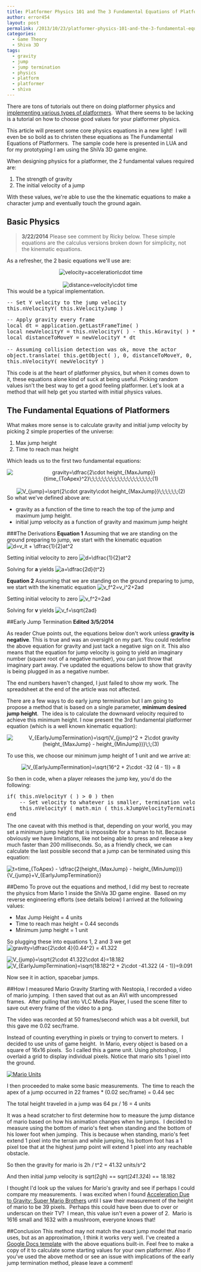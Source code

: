```yaml
---
title: Platformer Physics 101 and The 3 Fundamental Equations of Platformers
author: error454
layout: post
permalink: /2013/10/23/platformer-physics-101-and-the-3-fundamental-equations-of-platformers/
categories:
  - Game Theory
  - Shiva 3D
tags:
  - gravity
  - jump
  - jump termination
  - physics
  - platform
  - platformer
  - shiva
---
```


<script src="http://cdn.stonetrip.com/players/stkobject.js" type="text/javascript"></script>

There are tons of tutorials out there on doing platformer physics and <a href="http://higherorderfun.com/blog/2012/05/20/the-guide-to-implementing-2d-platformers/" target="_blank">implementing various types of platformers</a>.  What there seems to be lacking is a tutorial on how to choose good values for your platformer physics.

This article will present some core physics equations in a new light!  I will even be so bold as to christen these equations as The Fundamental Equations of Platformers.  The sample code here is presented in LUA and for my prototyping I am using the ShiVa 3D game engine.



When designing physics for a platformer, the 2 fundamental values required are:

1.  The strength of gravity
2.  The initial velocity of a jump

With these values, we're able to use the the kinematic equations to make a character jump and eventually touch the ground again.

## Basic Physics

>**3/22/2014** Please see comment by Ricky below. These simple equations are the calculus versions broken down for simplicity, not the kinematic equations.

As a refresher, the 2 basic equations we'll use are:

<center>
  <img src="http://s0.wp.com/latex.php?latex=velocity%3Dacceleration%5Ccdot+time&bg=ffffff&fg=000&s=2" alt="velocity=acceleration\cdot time " title="velocity=acceleration\cdot time " class="latex" /><br /></br> <img src="http://s0.wp.com/latex.php?latex=distance%3Dvelocity%5Ccdot+time&bg=ffffff&fg=000&s=2" alt="distance=velocity\cdot time" title="distance=velocity\cdot time" class="latex" /> 
</center>This would be a typical implementation.

<pre>-- Set Y velocity to the jump velocity
this.nVelocityY( this.kVelocityJump )</pre>

<pre>-- Apply gravity every frame
local dt = application.getLastFrameTime( )
local newVelocityY = this.nVelocityY( ) - this.kGravity( ) * dt
local distanceToMoveY = newVelocityY * dt

-- Assuming collision detection was ok, move the actor
object.translate( this.getObject( ), 0, distanceToMoveY, 0, object.kGlobalSpace )
this.nVelocityY( newVelocityY )</pre>

This code is at the heart of platformer physics, but when it comes down to it, these equations alone kind of suck at being useful. Picking random values isn't the best way to get a good feeling platformer. Let's look at a method that will help get you started with initial physics values.

## The Fundamental Equations of Platformers

What makes more sense is to calculate gravity and initial jump velocity by picking 2 simple properties of the universe:

1.  Max jump height
2.  Time to reach max height

Which leads us to the first two fundamental equations:

<center>
  <img src="http://s0.wp.com/latex.php?latex=gravity%3D%5Cdfrac%7B2%5Ccdot+height_%7BMaxJump%7D%7D%7Btime_%7BToApex%7D%5E2%7D%5C%3B%5C%3B%5C%3B%5C%3B%5C%3B%5C%3B%5C%3B%5C%3B%5C%3B%5C%3B%5C%3B%5C%3B%5C%3B%5C%3B%5C%3B%5C%3B%5C%3B%5C%3B%5C%3B%5C%3B%281%29&bg=ffffff&fg=000&s=2" alt="gravity=\dfrac{2\cdot height_{MaxJump}}{time_{ToApex}^2}\;\;\;\;\;\;\;\;\;\;\;\;\;\;\;\;\;\;\;\;(1)" title="gravity=\dfrac{2\cdot height_{MaxJump}}{time_{ToApex}^2}\;\;\;\;\;\;\;\;\;\;\;\;\;\;\;\;\;\;\;\;(1)" class="latex" /> 
</center>

<center>
  <img src="http://s0.wp.com/latex.php?latex=V_%7Bjump%7D%3D%5Csqrt%7B2%5Ccdot+gravity%5Ccdot+height_%7BMaxJump%7D%7D%5C%3B%5C%3B%5C%3B%5C%3B%5C%3B%5C%3B%282%29&bg=ffffff&fg=000&s=2" alt="V_{jump}=\sqrt{2\cdot gravity\cdot height_{MaxJump}}\;\;\;\;\;\;(2)" title="V_{jump}=\sqrt{2\cdot gravity\cdot height_{MaxJump}}\;\;\;\;\;\;(2)" class="latex" />
</center>So what we've defined above are:

*   gravity as a function of the time to reach the top of the jump and maximum jump height.
*   initial jump velocity as a function of gravity and maximum jump height

###The Derivations
**Equation 1**
Assuming that we are standing on the ground preparing to jump, we start with the kinematic equation <img src="http://s0.wp.com/latex.php?latex=d%3Dv_it+%2B+%5Cdfrac%7B1%7D%7B2%7Dat%5E2+&bg=ffffff&fg=000&s=2" alt="d=v_it + \dfrac{1}{2}at^2 " title="d=v_it + \dfrac{1}{2}at^2 " class="latex" />

Setting initial velocity to zero <img src="http://s0.wp.com/latex.php?latex=d%3D%5Cdfrac%7B1%7D%7B2%7Dat%5E2+&bg=ffffff&fg=000&s=2" alt="d=\dfrac{1}{2}at^2 " title="d=\dfrac{1}{2}at^2 " class="latex" />

Solving for **a** yields
<img src="http://s0.wp.com/latex.php?latex=a%3D%5Cdfrac%7B2d%7D%7Bt%5E2%7D+&bg=ffffff&fg=000&s=2" alt="a=\dfrac{2d}{t^2} " title="a=\dfrac{2d}{t^2} " class="latex" />

**Equation 2**
Assuming that we are standing on the ground preparing to jump, we start with the kinematic equation
<img src="http://s0.wp.com/latex.php?latex=v_f%5E2%3Dv_i%5E2%2B2ad+&bg=ffffff&fg=000&s=2" alt="v_f^2=v_i^2+2ad " title="v_f^2=v_i^2+2ad " class="latex" />

Setting initial velocity to zero
<img src="http://s0.wp.com/latex.php?latex=v_f%5E2%3D2ad+&bg=ffffff&fg=000&s=2" alt="v_f^2=2ad " title="v_f^2=2ad " class="latex" />

Solving for **v** yields
<img src="http://s0.wp.com/latex.php?latex=v_f%3D%5Csqrt%7B2ad%7D+&bg=ffffff&fg=000&s=2" alt="v_f=\sqrt{2ad} " title="v_f=\sqrt{2ad} " class="latex" />

##Early Jump Termination
**Edited 3/5/2014**

As reader Chue points out, the equations below don't work unless **gravity is negative**. This is true and was an oversight on my part. You could redefine the above equation for gravity and just tack a negative sign on it. This also means that the equation for jump velocity is going to yield an imaginary number (square root of a negative number), you can just throw that imaginary part away. I've updated the equations below to show that gravity is being plugged in as a negative number.

The end numbers haven't changed, I just failed to show my work. The spreadsheet at the end of the article was not affected.
        
There are a few ways to do early jump termination but I am going to propose a method that is based on a single parameter, **minimum desired jump height**.  The idea is to calculate the downward velocity required to achieve this minimum height. I now present the 3rd fundamental platformer equation (which is a well known kinematic equation):
          <center>
            <img src="http://s0.wp.com/latex.php?latex=V_%7BEarlyJumpTermination%7D%3D%5Csqrt%7BV_%7Bjump%7D%5E2+%2B+2%5Ccdot+gravity+%28height_%7BMaxJump%7D+-+height_%7BMinJump%7D%29%7D%5C%3B%5C%3B%283%29&bg=ffffff&fg=000&s=2" alt="V_{EarlyJumpTermination}=\sqrt{V_{jump}^2 + 2\cdot gravity (height_{MaxJump} - height_{MinJump})}\;\;(3)" title="V_{EarlyJumpTermination}=\sqrt{V_{jump}^2 + 2\cdot gravity (height_{MaxJump} - height_{MinJump})}\;\;(3)" class="latex" />
          </center>
          
To use this, we choose our minimum jump height of 1 unit and we arrive at:
          <center>
            <img src="http://s0.wp.com/latex.php?latex=V_%7BEarlyJumpTermination%7D%3D%5Csqrt%7B16%5E2+%2B+2%5Ccdot+-32+%284+-+1%29%7D+%3D+8&bg=ffffff&fg=000&s=2" alt="V_{EarlyJumpTermination}=\sqrt{16^2 + 2\cdot -32 (4 - 1)} = 8" title="V_{EarlyJumpTermination}=\sqrt{16^2 + 2\cdot -32 (4 - 1)} = 8" class="latex" />
          </center>
          
So then in code, when a player releases the jump key, you'd do the following:
        
<pre>if( this.nVelocityY ( ) > 0 ) then
    -- Set velocity to whatever is smaller, termination velocity or current velocity
    this.nVelocityY ( math.min ( this.kJumpVelocityTermination ( ), this.nVelocityY ( ) ) )
end</pre>
        
The one caveat with this method is that, depending on your world, you may set a minimum jump height that is impossible for a human to hit. Because obviously we have limitations, like not being able to press and release a key much faster than 200 milliseconds. So, as a friendly check, we can calculate the last possible second that a jump can be terminated using this equation:

<img src="http://s0.wp.com/latex.php?latex=t%3Dtime_%7BToApex%7D+-+%5Cdfrac%7B2%28height_%7BMaxJump%7D+-+height_%7BMinJump%7D%29%7D%7BV_%7Bjump%7D%2BV_%7BEarlyJumpTermination%7D%7D&bg=ffffff&fg=000&s=2" alt="t=time_{ToApex} - \dfrac{2(height_{MaxJump} - height_{MinJump})}{V_{jump}+V_{EarlyJumpTermination}}" title="t=time_{ToApex} - \dfrac{2(height_{MaxJump} - height_{MinJump})}{V_{jump}+V_{EarlyJumpTermination}}" class="latex" />
          

##Demo
To prove out the equations and method, I did my best to recreate the physics from Mario 1 inside the ShiVa 3D game engine.  Based on my reverse engineering efforts (see details below) I arrived at the following values:
* Max Jump Height = 4 units
* Time to reach max height = 0.44 seconds
* Minimum jump height = 1 unit

So plugging these into equations 1, 2 and 3 we get
<img src="http://s0.wp.com/latex.php?latex=gravity%3D%5Cdfrac%7B2%5Ccdot+4%7D%7B0.44%5E2%7D+%3D+41.322&bg=ffffff&fg=000&s=2" alt="gravity=\dfrac{2\cdot 4}{0.44^2} = 41.322" title="gravity=\dfrac{2\cdot 4}{0.44^2} = 41.322" class="latex" />
          
<img src="http://s0.wp.com/latex.php?latex=V_%7Bjump%7D%3D%5Csqrt%7B2%5Ccdot+41.322%5Ccdot+4%7D%3D18.182&bg=ffffff&fg=000&s=2" alt="V_{jump}=\sqrt{2\cdot 41.322\cdot 4}=18.182" title="V_{jump}=\sqrt{2\cdot 41.322\cdot 4}=18.182" class="latex" />
          
<img src="http://s0.wp.com/latex.php?latex=V_%7BEarlyJumpTermination%7D%3D%5Csqrt%7B18.182%5E2+%2B+2%5Ccdot+-41.322+%284+-+1%29%7D%3D9.091&bg=ffffff&fg=000&s=2" alt="V_{EarlyJumpTermination}=\sqrt{18.182^2 + 2\cdot -41.322 (4 - 1)}=9.091" title="V_{EarlyJumpTermination}=\sqrt{18.182^2 + 2\cdot -41.322 (4 - 1)}=9.091" class="latex" />
          
Now see it in action, spacebar jumps.
        
<script  language="javascript" type="text/javascript">
   stkobject( "800" , "600" , "{{ site.url }}/assets/shiva/PlatformerPhysicsTuned.stk" , null, null , null , null , null , null , 0 , 1 , "<V t='2' n='S3DStartUpOptions.BackgroundColor'>034,034,034</V>" , 0 , 0 , 0 , 0 , 1, null , null , ".png", 0 , 222222,1);
</script>
        
##How I measured Mario Gravity
Starting with Nestopia, I recorded a video of mario jumping.  I then saved that out as an AVI with uncompressed frames.  After pulling that into VLC Media Player, I used the scene filter to save out every frame of the video to a png.

The video was recorded at 50 frames/second which was a bit overkill, but this gave me 0.02 sec/frame.

Instead of counting everything in pixels or trying to convert to meters.  I decided to use units of game height.  In Mario, every object is based on a square of 16x16 pixels.  So I called this a game unit. Using photoshop, I overlaid a grid to display individual pixels. Notice that mario sits 1 pixel into the ground.

<a href="{{ site.url }}/assets/uploads/2013/10/mario0.jpg"><img alt="Mario Units" src="{{ site.url }}/assets/uploads/2013/10/mario0-200x300.jpg"></a>
          
I then proceeded to make some basic measurements.  The time to reach the apex of a jump occurred in 22 frames * (0.02 sec/frame) = 0.44 sec

The total height traveled in a jump was 64 px / 16 = 4 units

It was a head scratcher to first determine how to measure the jump distance of mario based on how his animation changes when he jumps.  I decided to measure using the bottom of mario's feet when standing and the bottom of his lower foot when jumping.  This is because when standing, mario's feet extend 1 pixel into the terrain and while jumping, his bottom foot has a 1 pixel toe that at the highest jump point will extend 1 pixel into any reachable obstacle.

So then the gravity for mario is 2h / t^2 = 41.32 units/s^2

And then initial jump velocity is sqrt(2gh) == sqrt(2*41.32*4) == 18.182

I thought I'd look up the values for Mario's gravity and see if perhaps I could compare my measurements.  I was excited when I found <a href="http://hypertextbook.com/facts/2007/mariogravity.shtml" target="_blank">Acceleration Due to Gravity: Super Mario Brothers</a> until I saw their measurement of the height of mario to be 39 pixels.  Perhaps this could have been due to over or underscan on their TV?  I mean, this value isn't even a power of 2.  Mario is 1616 small and 1632 with a mushroom, everyone knows that!

##Conclusion
This method may not match the exact jump model that mario uses, but as an approximation, I think it works very well. I've created a <a href="https://docs.google.com/spreadsheet/ccc?key=0AoGqxtUhFBJDdENYbWUyd1NZa3dKRThnTHlyZHVLMnc&usp=sharing" target="_blank">Google Docs template</a> with the above equations built-in. Feel free to make a copy of it to calculate some starting values for your own platformer. Also if you've used the above method or see an issue with implications of the early jump termination method, please leave a comment!